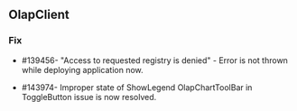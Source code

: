 ## OlapClient

### Fix

* \#139456- "Access to requested registry is denied" - Error is not thrown while deploying application now.

* \#143974- Improper state of ShowLegend OlapChartToolBar in ToggleButton issue is now resolved.
